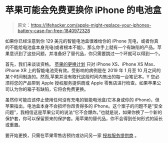 # 苹果可能会免费更换你 iPhone 的电池盒

> 原文：<https://lifehacker.com/apple-might-replace-your-iphones-battery-case-for-free-1840972328>

如果你已经注意到你 129 美元的智能电池盒很难给你的 iPhone 充电，或者你真的不能给电池盒本身充电(或者根本不能)，那么你手上就有一个有缺陷的产品。苹果意识到了这些问题，并准备好了替代品，你只需要跳过一个环就可以得到一个。



首先，我们来谈谈资格。 [苹果的更换计划](https://support.apple.com/iphone-xs-xs-max-xr-smart-battery-case-replacement) 只对 iPhone XS、iPhone XS Max、iPhone XR 上的智能电池壳有效。受影响的病例是在 2019 年 1 月至 10 月之间的某个时间制造的。然而,苹果并没有取代这段时间内售出的每一台笔记本。Y 您必须将您的产品带到 Apple 授权服务提供商或 Apple 零售店进行检查。如果苹果公司认为你的箱子有缺陷，它将会免费更换。

虽然你可能应该停止使用任何没有充电的智能电池盒(它本身或你的 iPhone)，但苹果指出，电池盒本身不会损坏你昂贵得多的 iPhone。这个案子的问题不是“安全问题”，我相信这是苹果公司的说法“它不会爆炸。”也就是说，如果你换了一个新的保护套，你可以保留原来的保护套。用苹果的替代品，你不会得到任何形式的延长或重置。

要开始更换，只需在苹果零售店预约或访问另一家 [授权服务提供商](https://getsupport.apple.com/?caller=erep&SG=SG003&category_id=SC0999&symptom_id=99925&solution=CIN) 。
